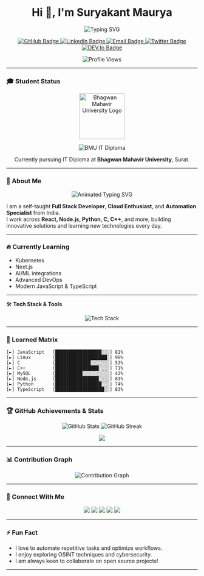 <h1 align="center">Hi 👋, I'm Suryakant Maurya</h1>

<p align="center">
    <img src="https://readme-typing-svg.herokuapp.com?font=matrix&size=28&duration=3000&color=00FF00&center=true&vCenter=true&lines=Full+Stack+Developer;Cloud+Enthusiast;DevOps+Learner;OSINT+Explorer" alt="Typing SVG" />
</p>

<p align="center">
    <a href="https://github.com/mauryasuryakant">
        <img src="https://img.shields.io/badge/GitHub-mauryasuryakant-171515?logo=github&style=for-the-badge&color=black" alt="GitHub Badge"/>
    </a>
    <a href="https://www.linkedin.com/in/suryakant-maurya-b3b879385/">
        <img src="https://img.shields.io/badge/LinkedIn-Suryakant%20Maurya-blue?logo=linkedin&style=for-the-badge&color=black" alt="LinkedIn Badge"/>
    </a>
    <a href="mailto:mauryasuryakant99@gmail.com">
        <img src="https://img.shields.io/badge/Email-mauryasuryakant99@gmail.com-red?style=for-the-badge&color=black" alt="Email Badge"/>
    </a>
    <!-- <a href="mailto:mauryasuryakant99@gmail.com">
        <img src="https://img.shields.io/badge/Email-mauryasuryakant99@gmail.com-red?style=for-the-badge&logo=gmail" alt="Email Badge"/>
    </a> -->
    <a href="https://twitter.com/suryakant995647">
        <img src="https://img.shields.io/badge/Twitter-@suryakant995647-1DA1F2?logo=twitter&style=for-the-badge&color=black" alt="Twitter Badge"/>
    </a>
    <a href="https://dev.to/mauryasuryakant">
        <img src="https://img.shields.io/badge/DEV.to-mauryasuryakant-black?logo=dev.to&style=for-the-badge&color=black" alt="DEV.to Badge"/>
    </a>
</p>

<p align="center">
    <img src="https://komarev.com/ghpvc/?username=mauryasuryakant&style=for-the-badge" alt="Profile Views" />
</p>

---

### 🎓 Student Status

<p align="center">
    <img src="https://bmusurat.ac.in/bmu_website_static/static/images/bmu_logo.webp" alt="Bhagwan Mahavir University Logo" width="120" />
</p>
<p align="center">
    <img src="https://img.shields.io/badge/Bhagwan%20Mahavir%20University-IT%20Diploma-blue?style=for-the-badge&logo=google-scholar&logoColor=white&color=black" alt="BMU IT Diploma"/>
</p>
<p align="center">
    Currently pursuing IT Diploma at <b>Bhagwan Mahavir University</b>, Surat.
</p>

---

### 🌟 About Me

<div align="center">
    <img src="https://readme-typing-svg.herokuapp.com?font=Source+Code+Pro&size=24&duration=3500&pause=99999999&color=00FF00&center=true&vCenter=true&multiline=true&width=700&lines=👋+Hey!+I'm+Suryakant.;" alt="Animated Typing SVG">
</div>

I am a self-taught **Full Stack Developer**, **Cloud Enthusiast**, and **Automation Specialist** from India.  
I work across **React, Node.js, Python, C, C++**, and more, building innovative solutions and learning new technologies every day.

---

### 🔥 Currently Learning

- Kubernetes
- Next.js
- AI/ML integrations
- Advanced DevOps
- Modern JavaScript & TypeScript

---

🛠️ **Tech Stack & Tools**

<p align="center">
    <img src="https://skillicons.dev/icons?i=react,nodejs,python,c,cpp,js,linux,bash,mysql,git,github,typescript,docker,nextjs,tailwind" alt="Tech Stack" />
</p>
</p>

---

### 🧠 Learned Matrix
```text
[►] JavaScript   [█████████████████░░░] 81%
[►] Linux        [███████████████████░] 98%
[►] C            [█████████████░░░░░░░] 53%
[►] C++          [████████████████░░░░] 71%
[►] MySQL        [██████████░░░░░░░░░░] 42%
[►] Node.js      [████████████████░░░░] 83%
[►] Python       [█████████████████░░░] 74%
[►] TypeScript   [██████████████████░░] 83%
```

---

### 🏆 GitHub Achievements & Stats

<p align="center">
    <img src="https://github-readme-stats.vercel.app/api?username=mauryasuryakant&show_icons=true&theme=highcontrast" alt="GitHub Stats" />
    <img src="https://github-readme-streak-stats.herokuapp.com/?user=mauryasuryakant&theme=highcontrast" alt="GitHub Streak" />
</p>

<p align="center">
    <img src="https://github-profile-trophy.vercel.app/?username=mauryasuryakant&theme=darkhub&no-frame=true&column=4&margin-w=15&margin-h=15&bg_color=000000&title_color=00FF00&no-bg=true"/>
</p>

---

### 📊 Contribution Graph

<p align="center">
    <img src="https://github-readme-activity-graph.vercel.app/graph?username=mauryasuryakant&bg_color=000000&color=00FF00&line=00FF00&point=00FF00&area=true&hide_border=true" alt="Contribution Graph" />
</p>

---

### 💬 Connect With Me

<p align="center">
    <a href="https://www.linkedin.com/in/suryakant-maurya-b3b879385/"><img src="https://img.shields.io/badge/LinkedIn-blue?logo=linkedin&style=for-the-badge" /></a>
    <a href="mailto:mauryasuryakant99@gmail.com"><img src="https://img.shields.io/badge/Gmail-red?logo=gmail&style=for-the-badge" /></a>
    <a href="https://twitter.com/suryakant995647"><img src="https://img.shields.io/badge/Twitter-1DA1F2?logo=twitter&style=for-the-badge" /></a>
    <a href="https://dev.to/mauryasuryakant"><img src="https://img.shields.io/badge/DEV.to-black?logo=dev.to&style=for-the-badge" /></a>
    <a href="https://github.com/mauryasuryakant"><img src="https://img.shields.io/badge/GitHub-171515?logo=github&style=for-the-badge" /></a>
</p>

---

### ⚡ Fun Fact

- I love to automate repetitive tasks and optimize workflows.
- I enjoy exploring OSINT techniques and cybersecurity.
- I am always keen to collaborate on open source projects!

---
